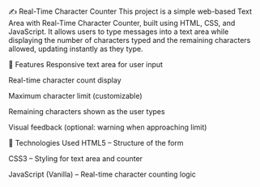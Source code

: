 ✍️ Real-Time Character Counter
This project is a simple web-based Text Area with Real-Time Character Counter, built using HTML, CSS, and JavaScript. It allows users to type messages into a text area while displaying the number of characters typed and the remaining characters allowed, updating instantly as they type.

🔧 Features
Responsive text area for user input

Real-time character count display

Maximum character limit (customizable)

Remaining characters shown as the user types

Visual feedback (optional: warning when approaching limit)

🚀 Technologies Used
HTML5 – Structure of the form

CSS3 – Styling for text area and counter

JavaScript (Vanilla) – Real-time character counting logic
